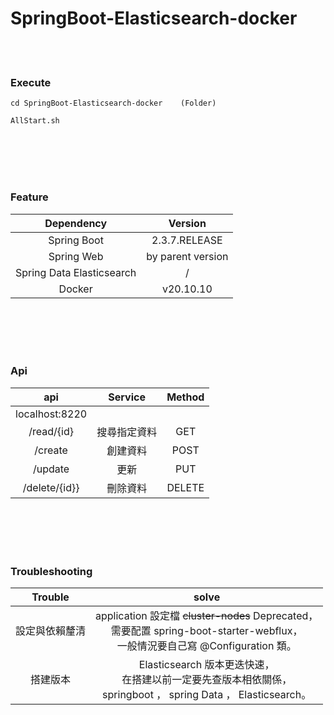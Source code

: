 # SpringBoot-Elasticsearch-docker

<br>
<br>

### Execute
```
cd SpringBoot-Elasticsearch-docker    (Folder)
```
```
AllStart.sh
```

<br>
<br>
<br>
<br>

### Feature

| Dependency | Version |
| :----: | :----: |
| Spring Boot | 2.3.7.RELEASE |
| Spring Web | by parent version |
| Spring Data Elasticsearch | / |
| Docker| v20.10.10 |

<br>
<br>
<br>
<br>

###  Api
| api | Service | Method |
| :----: | :----: | :----: |
| localhost:8220 |  |  |
| /read/{id} | 搜尋指定資料 | GET |
| /create | 創建資料 | POST |
| /update | 更新 | PUT |
| /delete/{id}} | 刪除資料 | DELETE |

<br>
<br>
<br>
<br>

### Troubleshooting

| Trouble | solve |
| :----: | :----: |
| 設定與依賴釐清 | application 設定檔 ~~cluster-nodes~~ Deprecated，<br>需要配置 spring-boot-starter-webflux，<br> 一般情況要自己寫 @Configuration 類。|
 搭建版本 | Elasticsearch 版本更迭快速，<br>在搭建以前一定要先查版本相依關係，<br>springboot ， spring Data ， Elasticsearch。|
